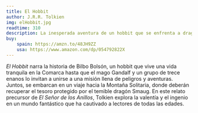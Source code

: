 ```yaml
---
title: El Hobbit
author: J.R.R. Tolkien
img: elHobbit.jpg
readtime: 310
description: La inesperada aventura de un hobbit que se enfrenta a dragones, tesoros y magia en su viaje hacia la Montaña Solitaria.
buy:
    spain: https://amzn.to/48JH9ZZ
    usa: https://www.amazon.com/dp/054792822X
---
```


*El Hobbit* narra la historia de Bilbo Bolsón, un hobbit que vive una vida tranquila en la Comarca hasta que el mago Gandalf y un grupo de trece enanos lo invitan a unirse a una misión llena de peligros y aventuras. Juntos, se embarcan en un viaje hacia la Montaña Solitaria, donde deberán recuperar el tesoro protegido por el temible dragón Smaug. En este relato precursor de *El Señor de los Anillos*, Tolkien explora la valentía y el ingenio en un mundo fantástico que ha cautivado a lectores de todas las edades.
